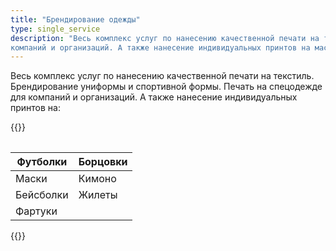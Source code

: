 ```yaml
---
title: "Брендирование одежды"
type: single_service
description: "Весь комплекс услуг по нанесению качественной печати на текстиль. Брендирование униформы и спортивной формы.  Печать на спецодежде для
компаний и организаций. А также нанесение индивидуальных принтов на масках, бейсболках, фартуках, кимоно, жилетах."
---
```


Весь комплекс услуг по нанесению качественной печати на текстиль.
Брендирование униформы и спортивной формы.  Печать на спецодежде для
компаний и организаций.  А также нанесение индивидуальных принтов на:

{{<table>}}

| Футболки  | Борцовки |
|-----------|----------|
| Маски     | Кимоно   |
| Бейсболки | Жилеты   |
| Фартуки   |          |

{{</table>}}
